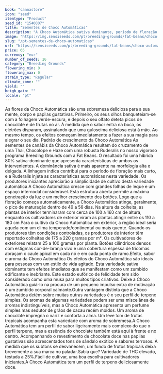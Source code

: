 ```yaml
---
book: "cannastore"
icon: "seed"
itemtype: "Product"
seed_id: "1540007"
title: "Sementes de Choco Automáticas"
description: "A Choco Automática sativa dominante, período de floração de 49 a 56 dias. Sabores únicos de chocolate e efeito edificante que aumenta a criatividade."
image: "https://img.sensiseeds.com/pt/breeding-grounds/fat-beans/choco-automatica-image.png"
slug: "/pt-sementes-de-choco-automaticas"
url: "https://sensiseeds.com/pt/breeding-grounds/fat-beans/choco-automatica?a_aid=cannastore"
price: 65
currency: "eur"
number_of_seeds: 10
category: "Breeding Grounds"
flowering_min: 0
flowering_max: 0
strain_type: "Regular"
climate_zone: ""
yield: ""
heigh_gain: ""
locale: "pt"
---
```

As flores da Choco Automática são uma sobremesa deliciosa para a sua mente, corpo e papilas gustativas. Primeiro, os seus olhos banqueteiam-se com a folhagem verde-escura, e depois o seu olfato deteta picos de chocolate e de frutas no ar. À medida que o sabor entra na boca, os eletrões disparam, assinalando que uma guloseima deliciosa está à mão. Ao mesmo tempo, os efeitos começam imediatamente a fazer a sua magia para alegrar o seu dia. Padrão de crescimento da Choco Automática As sementes de canábis da Choco Automática resultam do cruzamento de uma Thai, Chocolope e Haze com uma robusta Ruderalis no nosso vigoroso programa Breeding Grounds com a Fat Beans. O resultado foi uma híbrida 80% sativa-dominante que apresenta características de ambos os intervenientes. A dominância sativa é mais aparente na morfologia alta e delgada. A linhagem índica contribui para o período de floração mais curto, e a Ruderalis injeta as características automáticas nesta variedade. Os produtores iniciantes apreciarão a simplicidade de cultivo desta variedade automática.A Choco Automática cresce com grandes folhas de leque e um espaço internodal considerável. Esta estrutura aberta permite a máxima penetração da luz e um melhor crescimento dos botões. Logo que a floração começa automaticamente, a Choco Automática atinge, geralmente, o pico de maturação dentro de 49 a 56 dias. Na altura da colheita, as plantas de interior terminaram com cerca de 100 a 160 cm de altura, enquanto os cultivadores de exterior viram as plantas atingir entre os 110 a 180 cm.Para o cultivo da Choco Automática em exterior, a região ideal seria aquela com um clima temperado/continental ou mais quente. Quando os produtores têm condições controladas, os produtores de interior têm reportado colheitas de 175 a 220 gramas por m². Os cultivadores de exteriores relatam 25 a 100 gramas por planta. Botões cilíndricos densos com estigmas cor-de-laranja vivo e uma cobertura espessa de tricomas abraçam o caule apical em cada nó e em cada ponta de ramo.Efeito, sabor e aroma da Choco Automática Os efeitos do Choco Automática são ideais para pessoas com um estilo de vida agitado. Esta variedade sativa dominante tem efeitos imediatos que se manifestam como um zumbido edificante e inebriante. Este estado eufórico de felicidade tem sido considerado como uma musa para muitos tipos criativos. Deixe a Choco Automática guiá-lo na procura de um pequeno impulso extra de motivação e um zumbido corporal calmante.Outra vantagem distinta que a Choco Automática detém sobre muitas outras variedades é o seu perfil de terpeno simples. Os aromas de algumas variedades podem ser uma miscelânea de aromas indistinguíveis, mas a Choco Automática apresenta um perfume simples mas sedutor de grãos de cacau recém moídos. Um aroma de chocolate impregna o nariz e conforta a alma. Um leve tom de frutas tropicais acompanha esta variedade com aroma de sobremesa.A Choco Automática tem um perfil de sabor ligeiramente mais complexo do que o perfil terpeno, mas a essência do chocolate também está aqui à frente e no centro. Acompanhando o revestimento de chocolate doce nas papilas gustativas são acrescentados tons de sândalo exótico e sabores terrosos. À medida que os subtons se desvanecem, um fundo de frutos tropicais deixa brevemente a sua marca no paladar.Sabia que? Variedade de THC elevado, testada a 25%.Fácil de cultivar, uma boa escolha para cultivadores iniciantes.A Choco Automática tem um perfil de terpeno deliciosamente doce.
